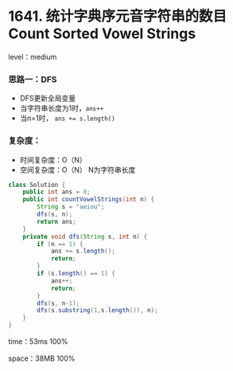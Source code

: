 # 1641. 统计字典序元音字符串的数目 Count Sorted Vowel Strings

 level：medium

### 思路一：DFS

- DFS更新全局变量
- 当字符串长度为1时，`ans++`
- 当n=1时， `ans += s.length()`

### 复杂度：

- 时间复杂度：O（N）
- 空间复杂度：O（N） N为字符串长度

```java
class Solution {
    public int ans = 0;
    public int countVowelStrings(int n) {
        String s = "aeiou";
        dfs(s, n);
        return ans;
    }
    private void dfs(String s, int n) {
        if (n == 1) {
            ans += s.length();
            return;
        }
        if (s.length() == 1) {
            ans++;
            return;
        }
        dfs(s, n-1);
        dfs(s.substring(1,s.length()), n);
    }
}
```

time：53ms 100%

space：38MB 100%